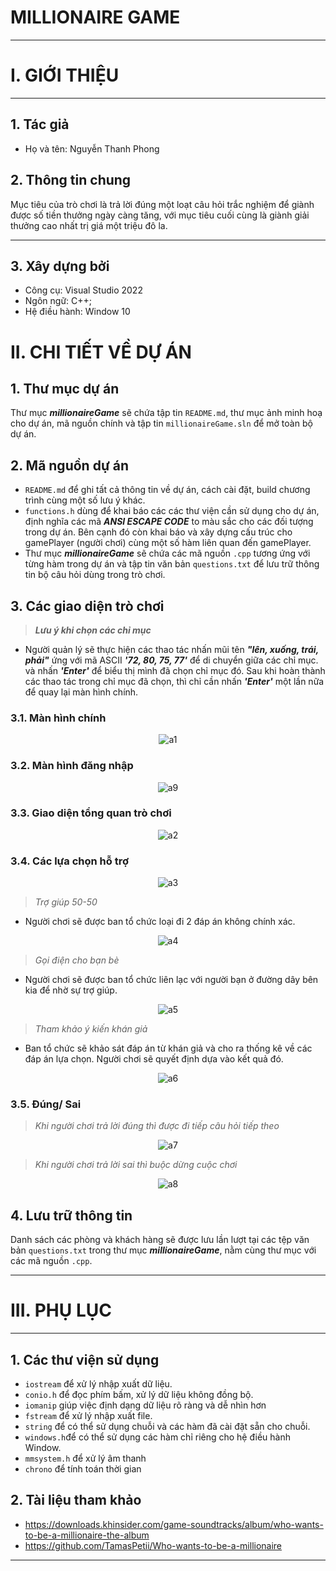 ﻿# MILLIONAIRE GAME 
---
# I. GIỚI THIỆU
---
## 1. Tác giả

- Họ và tên: Nguyễn Thanh Phong

## 2. Thông tin chung

Mục tiêu của trò chơi là trả lời đúng một loạt câu hỏi trắc nghiệm để giành được số tiền thưởng ngày càng tăng, 
với mục tiêu cuối cùng là giành giải thưởng cao nhất trị giá một triệu đô la.

---
## 3. Xây dựng bởi 

- Công cụ: Visual Studio 2022
- Ngôn ngữ: C++;
- Hệ điều hành: Window 10 

# II. CHI TIẾT VỀ DỰ ÁN

## 1. Thư mục dự án 

Thư mục ***millionaireGame*** sẽ chứa tập tin `README.md`, thư mục ảnh minh hoạ cho dự án,
mã nguồn chính và tập tin `millionaireGame.sln` để mở toàn bộ dự án.

## 2. Mã nguồn dự án

- `README.md` để ghi tất cả thông tin về dự án, cách cài đặt, build chương trình cùng một số
lưu ý khác.
- `functions.h` dùng để khai báo các các thư viện cần sử dụng cho dự án, định nghĩa các mã 
***ANSI ESCAPE CODE*** to màu sắc cho các đối tượng trong dự án. Bên cạnh đó còn khai báo và xây dựng
cấu trúc cho gamePlayer (người chơi) cùng một số hàm liên quan đến gamePlayer.
- Thư mục ***millionaireGame*** sẽ chứa các mã nguồn `.cpp` tương ứng với từng hàm trong dự án và
tập tin văn bản `questions.txt` để lưu trữ thông tin bộ câu hỏi dùng trong trò chơi.

## 3. Các giao diện trò chơi 

> ***Lưu ý khi chọn các chỉ mục*** 
- Người quản lý sẽ thực hiện các thao tác nhấn mũi tên ***"lên, xuống, trái, phải"*** ứng
với mã ASCII ***'72, 80, 75, 77'*** để di chuyển giữa các chỉ mục.
và nhấn ***'Enter'*** để biểu thị mình đã chọn chỉ mục đó. Sau khi hoàn thành các thao tác
trong chỉ mục đã chọn, thì chỉ cần nhấn ***'Enter'*** một lần nữa để quay lại màn hình chính.
### 3.1. Màn hình chính

<div align="center">
  <img src="image/a1.png" alt="a1">
</div>

### 3.2. Màn hình đăng nhập 

<div align="center">
  <img src="image/a9.png" alt="a9">
</div>

### 3.3. Giao diện tổng quan trò chơi
<div align="center">
  <img src="image/a2.png" alt="a2">
</div>

### 3.4. Các lựa chọn hỗ trợ

<div align="center">
  <img src="image/a3.png" alt="a3">
</div>

> *Trợ giúp 50-50*

- Người chơi sẽ được ban tổ chức loại đi 2 đáp án không chính xác.
<div align="center">
  <img src="image/a4.png" alt="a4">
</div>

> *Gọi điện cho bạn bè*

- Người chơi sẽ được ban tổ chức liên lạc với người bạn ở đường dây
bên kia để nhờ sự trợ giúp.

<div align="center">
  <img src="image/a5.png" alt="a5">
</div>

> *Tham khảo ý kiến khán giả*
- Ban tổ chức sẽ khảo sát đáp án từ khán giả và cho ra thống kê về 
các đáp án lựa chọn. Người chơi sẽ quyết định dựa vào kết quả đó.
<div align="center">
  <img src="image/a6.png" alt="a6">
</div>

### 3.5. Đúng/ Sai
> *Khi người chơi trả lời đúng thì được đi tiếp câu hỏi tiếp theo*

<div align="center">
  <img src="image/a7.png" alt="a7">
</div>


> *Khi người chơi trả lời sai thì buộc dừng cuộc chơi*

<div align="center">
  <img src="image/a8.png" alt="a8">
</div>

## 4. Lưu trữ thông tin

Danh sách các phòng và khách hàng sẽ được lưu lần lượt tại các tệp văn bản 
`questions.txt` trong thư mục ***millionaireGame***, nằm cùng thư mục với các mã nguồn
`.cpp`.

---

# III. PHỤ LỤC

---
## 1. Các thư viện sử dụng

- `iostream` để xử lý nhập xuất dữ liệu.
- `conio.h` để đọc phím bấm, xử lý dữ liệu không đồng bộ.
- `iomanip` giúp việc định dạng dữ liệu rõ ràng và dễ nhìn hơn
- `fstream` để xử lý nhập xuất file.
- `string` để có thể sử dụng chuỗi và các hàm đã cài đặt sẵn cho chuỗi.
- `windows.h`để có thể sử dụng các hàm chỉ riêng cho hệ điều hành Window.
- `mmsystem.h` để xử lý âm thanh
- `chrono` để tính toán thời gian

## 2. Tài liệu tham khảo

- https://downloads.khinsider.com/game-soundtracks/album/who-wants-to-be-a-millionaire-the-album
- https://github.com/TamasPetii/Who-wants-to-be-a-millionaire
---



